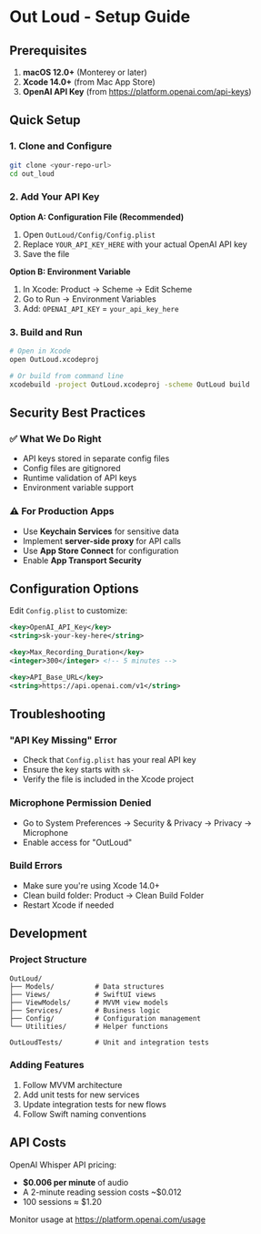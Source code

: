 # Out Loud - Setup Guide

## Prerequisites

1. **macOS 12.0+** (Monterey or later)
2. **Xcode 14.0+** (from Mac App Store)
3. **OpenAI API Key** (from https://platform.openai.com/api-keys)

## Quick Setup

### 1. Clone and Configure

```bash
git clone <your-repo-url>
cd out_loud
```

### 2. Add Your API Key

**Option A: Configuration File (Recommended)**
1. Open `OutLoud/Config/Config.plist`
2. Replace `YOUR_API_KEY_HERE` with your actual OpenAI API key
3. Save the file

**Option B: Environment Variable**
1. In Xcode: Product → Scheme → Edit Scheme
2. Go to Run → Environment Variables
3. Add: `OPENAI_API_KEY` = `your_api_key_here`

### 3. Build and Run

```bash
# Open in Xcode
open OutLoud.xcodeproj

# Or build from command line
xcodebuild -project OutLoud.xcodeproj -scheme OutLoud build
```

## Security Best Practices

### ✅ What We Do Right
- API keys stored in separate config files
- Config files are gitignored
- Runtime validation of API keys
- Environment variable support

### ⚠️ For Production Apps
- Use **Keychain Services** for sensitive data
- Implement **server-side proxy** for API calls
- Use **App Store Connect** for configuration
- Enable **App Transport Security**

## Configuration Options

Edit `Config.plist` to customize:

```xml
<key>OpenAI_API_Key</key>
<string>sk-your-key-here</string>

<key>Max_Recording_Duration</key>
<integer>300</integer> <!-- 5 minutes -->

<key>API_Base_URL</key>
<string>https://api.openai.com/v1</string>
```

## Troubleshooting

### "API Key Missing" Error
- Check that `Config.plist` has your real API key
- Ensure the key starts with `sk-`
- Verify the file is included in the Xcode project

### Microphone Permission Denied
- Go to System Preferences → Security & Privacy → Privacy → Microphone
- Enable access for "OutLoud"

### Build Errors
- Make sure you're using Xcode 14.0+
- Clean build folder: Product → Clean Build Folder
- Restart Xcode if needed

## Development

### Project Structure
```
OutLoud/
├── Models/          # Data structures
├── Views/           # SwiftUI views
├── ViewModels/      # MVVM view models
├── Services/        # Business logic
├── Config/          # Configuration management
└── Utilities/       # Helper functions

OutLoudTests/        # Unit and integration tests
```

### Adding Features
1. Follow MVVM architecture
2. Add unit tests for new services
3. Update integration tests for new flows
4. Follow Swift naming conventions

## API Costs

OpenAI Whisper API pricing:
- **$0.006 per minute** of audio
- A 2-minute reading session costs ~$0.012
- 100 sessions ≈ $1.20

Monitor usage at https://platform.openai.com/usage